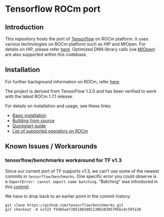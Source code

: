 # Tensorflow ROCm port #

## Introduction ##

This repository hosts the port of [Tensorflow](https://github.com/tensorflow/tensorflow) on ROCm platform. It uses various technologies on ROCm platform such as HIP and MIOpen. For details on HIP, please refer [here](https://github.com/GPUOpen-ProfessionalCompute-Tools/HIP). Optimized DNN library calls (via [MIOpen](https://github.com/ROCmSoftwarePlatform/MIOpen)) are also supported within this codebase.

## Installation ##

For further background information on ROCm, refer [here](https://github.com/RadeonOpenCompute/ROCm/blob/master/README.md).

The project is derived from TensorFlow 1.3.0 and has been verified to work with the latest ROCm 1.7.1 release.

For details on installation and usage, see these links:
* [Basic installation](rocm_docs/tensorflow-install-basic.md)
* [Building from source](rocm_docs/tensorflow-build-from-source.md)
* [Quickstart guide](rocm_docs/tensorflow-quickstart.md)
* [List of supported operators on ROCm](rocm_docs/core_kernels.md)


## Known Issues / Workarounds

### tensorflow/benchmarks workaround for TF v1.3
Since our current port of TF supports v1.3, we can't use some of the newest commits in `tensorflow/benchmarks`.  One specific error you could observe is a `ImportError: cannot import name batching`.  "Batching" was introduced in this [commit](https://github.com/tensorflow/benchmarks/commit/82dd0539c76afa8491e50d8f796e686b4d97b988).

We have to drop back to an earlier point in the commit history:  
```
git clone https://github.com/tensorflow/benchmarks.git 
git checkout -b oct23 f5d85aef2851881001130b28385795bc4c59fa38
```
